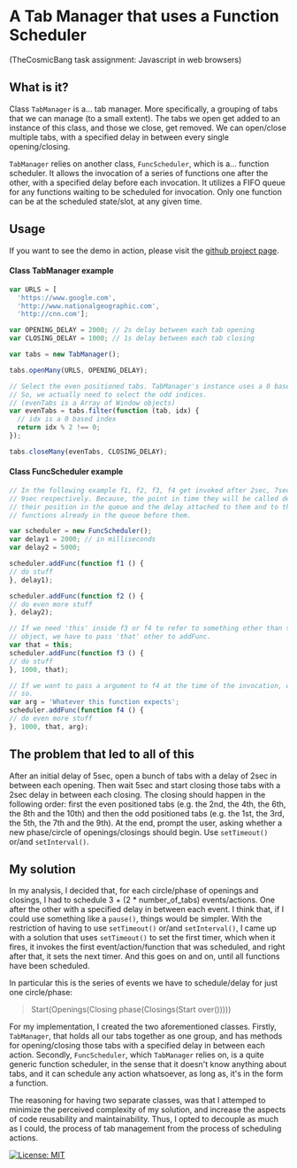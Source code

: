 # A Tab Manager that uses a Function Scheduler
(TheCosmicBang task assignment: Javascript in web browsers)

## What is it?
Class `TabManager` is a... tab manager. More specifically, a grouping of tabs
that we can manage (to a small extent). The tabs we open get added to an
instance of this class, and those we close, get removed. We can open/close
multiple tabs, with a specified delay in between every single opening/closing.

`TabManager` relies on another class, `FuncScheduler`, which is a... function
scheduler. It allows the invocation of a series of functions one after the
other, with a specified delay before each invocation. It utilizes a FIFO queue
for any functions waiting to be scheduled for invocation. Only one function can
be at the scheduled state/slot, at any given time.

## Usage

If you want to see the demo in action, please visit the
[github project page](http://www.nikosath.space/tab-manager/index.html).

#### Class TabManager example
```javascript
var URLS = [
  'https://www.google.com',
  'http://www.nationalgeographic.com',
  'http://cnn.com'];

var OPENING_DELAY = 2000; // 2s delay between each tab opening
var CLOSING_DELAY = 1000; // 1s delay between each tab closing

var tabs = new TabManager();

tabs.openMany(URLS, OPENING_DELAY);

// Select the even positioned tabs. TabManager's instance uses a 0 base index.
// So, we actually need to select the odd indices.
// (evenTabs is a Array of Window objects)
var evenTabs = tabs.filter(function (tab, idx) {
  // idx is a 0 based index
  return idx % 2 !== 0;
});

tabs.closeMany(evenTabs, CLOSING_DELAY);

```

#### Class FuncScheduler example
```javascript
// In the following example f1, f2, f3, f4 get invoked after 2sec, 7sec, 8sec,
// 9sec respectively. Because, the point in time they will be called depends on
// their position in the queue and the delay attached to them and to the
// functions already in the queue before them.

var scheduler = new FuncScheduler();
var delay1 = 2000; // in milliseconds
var delay2 = 5000;

scheduler.addFunc(function f1 () {
// do stuff
}, delay1);

scheduler.addFunc(function f2 () {
// do even more stuff
}, delay2);

// If we need 'this' inside f3 or f4 to refer to something other than the global
// object, we have to pass 'that' other to addFunc.
var that = this;
scheduler.addFunc(function f3 () {
// do stuff
}, 1000, that);

// If we want to pass a argument to f4 at the time of the invocation, we can do
// so.
var arg = 'Whatever this function expects';
scheduler.addFunc(function f4 () {
// do even more stuff
}, 1000, that, arg);
```

## The problem that led to all of this

After an initial delay of 5sec, open a bunch of tabs with a delay of 2sec in
between each opening. Then wait 5sec and start closing those tabs with a 2sec
delay in between each closing. The closing should happen in the following
order: first the even positioned tabs (e.g. the 2nd, the 4th, the 6th, the 8th
and the 10th) and then the odd positioned tabs (e.g. the 1st, the 3rd, the 5th,
the 7th and the 9th). At the end, prompt the user, asking whether a new
phase/circle of openings/closings should begin. Use `setTimeout()` or/and
`setInterval()`.

## My solution

In my analysis, I decided that, for each circle/phase of openings and closings,
I had to schedule 3 + (2 * number_of_tabs) events/actions. One after the other
with a specified delay in between each event. I think that, if I could use
something like a `pause()`, things would be simpler. With the restriction of
having to use `setTimeout()` or/and `setInterval()`, I came up with a solution
that uses `setTimeout()` to set the first timer, which when it fires, it invokes
the first event/action/function that was scheduled, and right after that, it
sets the next timer. And this goes on and on, until all functions have been
scheduled.

In particular this is the series of events we have to schedule/delay for just
one circle/phase:
> Start(Openings(Closing phase(Closings(Start over()))))

For my implementation, I created the two aforementioned classes. Firstly,
`TabManager`, that holds all our tabs together as one group, and has methods for
opening/closing those tabs with a specified delay in between each action.
Secondly, `FuncScheduler`, which `TabManager` relies on, is a quite generic
function scheduler, in the sense that it doesn't know anything about tabs, and
it can schedule any action whatsoever, as long as, it's in the form a function.

The reasoning for having two separate classes, was that I attemped to minimize
the perceived complexity of my solution, and increase the aspects of code
reusability and maintainability. Thus, I opted to decouple as much as I could,
the process of tab management from the process of scheduling actions.

[![License: MIT](https://img.shields.io/badge/License-MIT-yellow.svg)](https://opensource.org/licenses/MIT)
